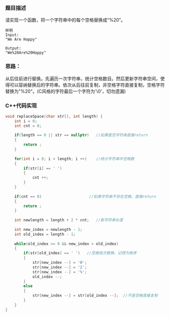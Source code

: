 ### 题目描述

请实现一个函数，将一个字符串中的每个空格替换成“%20”。

```
样例
Input:
"We Are Happy"

Output:
"We%20Are%20Happy"
```

### 思路：

从后往前进行替换。先遍历一次字符串，统计空格数目。然后更新字符串空间，使得可以容纳替换后的字符串。依次从后往前复制，非空格字符直接复制，空格字符替换为"%20"。(C风格的字符最后一个字符为'\0'，切勿遗漏)

### C++代码实现

```c++
void replaceSpace(char str[], int length) {
    int i = 0; 
    int cnt = 0;
    
    if(length == 0 || str == nullptr)	//如果是空字符串直接return
    {
        return ;
    }
    
    for(int i = 0; i < length; i ++)	//统计字符串中空格数
    {
        if(str[i] == ' ')
        {
            cnt ++;
        }
    }
    
    if(cnt == 0)					 //如果字符串不存在空格，直接return
    {
        return ;
    }
    
    int newlength = length + 2 * cnt;	//新字符串长度
    
    int new_index = newlength - 1;		
    int old_index = length - 1;
    
    while(old_index >= 0 && new_index > old_index)
    {
        if(str[old_index] == ' ')	//空格依次替换，记得为倒序
        {
            str[new_index --] = '0';
            str[new_index --] = '2';
            str[new_index --] = '%';
            old_index --;
        }
        else
        {
            str[new_index --] = str[old_index --];	//不是空格直接复制
        }
    }
}
```

